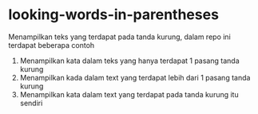 # looking-words-in-parentheses
Menampilkan teks yang terdapat pada tanda kurung, dalam repo ini terdapat beberapa contoh
1. Menampilkan kata dalam teks yang hanya terdapat 1 pasang tanda kurung
2. Menampilkan kada dalam text yang terdapat lebih dari 1 pasang tanda kurung
3. Menampilkan kata dalam text yang terdapat pada tanda kurung itu sendiri


